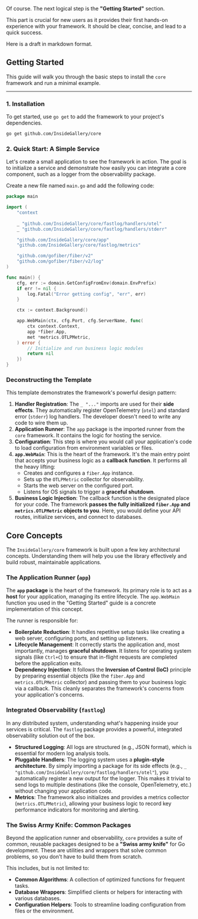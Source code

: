 Of course. The next logical step is the **"Getting Started"** section.

This part is crucial for new users as it provides their first hands-on experience with your framework. It should be clear, concise, and lead to a quick success.

Here is a draft in markdown format.

## Getting Started

This guide will walk you through the basic steps to install the `core` framework and run a minimal example.

------

### 1. Installation

To get started, use `go get` to add the framework to your project's dependencies.

```bash
go get github.com/InsideGallery/core
```

### 2. Quick Start: A Simple Service

Let's create a small application to see the framework in action. The goal is to initialize a service and demonstrate how easily you can integrate a core component, such as a logger from the observability package.

Create a new file named `main.go` and add the following code:

```go
package main

import (
	"context
	
	_ "github.com/InsideGallery/core/fastlog/handlers/otel"
	_ "github.com/InsideGallery/core/fastlog/handlers/stderr"

	"github.com/InsideGallery/core/app"
	"github.com/InsideGallery/core/fastlog/metrics"

	"github.com/gofiber/fiber/v2"
	"github.com/gofiber/fiber/v2/log"
)

func main() {
	cfg, err := domain.GetConfigFromEnv(domain.EnvPrefix)
	if err != nil {
		log.Fatal("Error getting config", "err", err)
	}

	ctx := context.Background()

	app.WebMain(ctx, cfg.Port, cfg.ServerName, func(
		ctx context.Context,
		app *fiber.App,
		met *metrics.OTLPMetric,
	) error {
		// Initialize and run business logic modules
		return nil
	})
}
```

### Deconstructing the Template

This template demonstrates the framework's powerful design pattern:

1. **Handler Registration**: The `_ "..."` imports are used for their **side effects**. They automatically register OpenTelemetry (`otel`) and standard error (`stderr`) log handlers. The developer doesn't need to write any code to wire them up.
2. **Application Runner**: The `app` package is the imported runner from the `core` framework. It contains the logic for hosting the service.
3. **Configuration**: This step is where you would call your application's code to load configuration from environment variables or files.
4. **`app.WebMain`**: This is the heart of the framework. It's the main entry point that accepts your business logic as a **callback function**. It performs all the heavy lifting:
    - Creates and configures a `fiber.App` instance.
    - Sets up the `OTLPMetric` collector for observability.
    - Starts the web server on the configured port.
    - Listens for OS signals to trigger a **graceful shutdown**.
5. **Business Logic Injection**: The callback function is the designated place for your code. The framework **passes the fully initialized `fiber.App` and `metrics.OTLPMetric` objects to you**. Here, you would define your API routes, initialize services, and connect to databases.

## Core Concepts

The `InsideGallery/core` framework is built upon a few key architectural concepts. Understanding them will help you use the library effectively and build robust, maintainable applications.

### The Application Runner (`app`)

The **`app` package** is the heart of the framework. Its primary role is to act as a **host** for your application, managing its entire lifecycle. The `app.WebMain` function you used in the "Getting Started" guide is a concrete implementation of this concept.

The runner is responsible for:

- **Boilerplate Reduction**: It handles repetitive setup tasks like creating a web server, configuring ports, and setting up listeners.
- **Lifecycle Management**: It correctly starts the application and, most importantly, manages **graceful shutdown**. It listens for operating system signals (like `Ctrl+C`) to ensure that in-flight requests are completed before the application exits.
- **Dependency Injection**: It follows the **Inversion of Control (IoC)** principle by preparing essential objects (like the `fiber.App` and `metrics.OTLPMetric` collector) and passing them to your business logic via a callback. This cleanly separates the framework's concerns from your application's concerns.

### Integrated Observability (`fastlog`)

In any distributed system, understanding what's happening inside your services is critical. The `fastlog` package provides a powerful, integrated observability solution out of the box.

- **Structured Logging**: All logs are structured (e.g., JSON format), which is essential for modern log analysis tools.
- **Pluggable Handlers**: The logging system uses a **plugin-style architecture**. By simply importing a package for its side effects (e.g., `_ "github.com/InsideGallery/core/fastlog/handlers/otel"`), you automatically register a new output for the logger. This makes it trivial to send logs to multiple destinations (like the console, OpenTelemetry, etc.) without changing your application code.
- **Metrics**: The framework also initializes and provides a metrics collector (`metrics.OTLPMetric`), allowing your business logic to record key performance indicators for monitoring and alerting.

### The Swiss Army Knife: Common Packages

Beyond the application runner and observability, `core` provides a suite of common, reusable packages designed to be a **"Swiss army knife"** for Go development. These are utilities and wrappers that solve common problems, so you don't have to build them from scratch.

This includes, but is not limited to:

- **Common Algorithms**: A collection of optimized functions for frequent tasks.
- **Database Wrappers**: Simplified clients or helpers for interacting with various databases.
- **Configuration Helpers**: Tools to streamline loading configuration from files or the environment.
